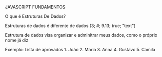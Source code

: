JAVASCRIPT FUNDAMENTOS

O que é Estruturas De Dados?

Estruturas de dados é diferente de dados (3; #; 9.13; true; "text")

Estrutura de dados visa organizar e adminitrar meus dados, como o próprio
nome já diz

Exemplo:
Lista de aprovados
	1. João
	2. Maria
	3. Anna
	4. Gustavo
	5. Camila